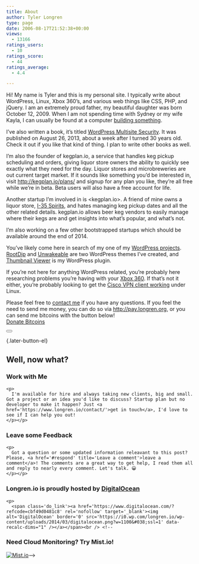 ```yaml
---
title: About
author: Tyler Longren
type: page
date: 2006-08-17T21:52:38+00:00
views:
  - 13166
ratings_users:
  - 10
ratings_score:
  - 44
ratings_average:
  - 4.4

---
```

Hi! My name is Tyler and this is my personal site. I typically write about WordPress, Linux, Xbox 360&#8217;s, and various web things like CSS, PHP, and jQuery. I am an extremely proud father, my beautiful daughter was born October 12, 2009. When I am not spending time with Sydney or my wife Kayla, I can usually be found at a computer [building something][1].

I&#8217;ve also written a book, it&#8217;s titled [WordPress Multisite Security][2]. It was published on August 26, 2013, about a week after I turned 30 years old. Check it out if you like that kind of thing. I plan to write other books as well.

I&#8217;m also the founder of kegplan.io, a service that handles keg pickup scheduling and orders, giving liquor store owners the ability to quickly see exactly what they need for the day. Liquor stores and microbreweries are out current target market. If it sounds like something you&#8217;d be interested in, visit <http://kegplan.io/plans/> and signup for any plan you like, they&#8217;re all free while we&#8217;re in beta. Beta users will also have a free account for life.

Another startup I&#8217;m involved in is <kegplan.io>. A friend of mine owns a liquor store, [I-35 Spirits][3], and hates managing keg pickup dates and all the other related details. kegplan.io allows beer keg vendors to easily manage where their kegs are and get insights into what&#8217;s popular, and what&#8217;s not.

I&#8217;m also working on a few other bootstrapped startups which should be available around the end of 2014.

You&#8217;ve likely come here in search of my one of my [WordPress projects][4]. [RootDip][5] and [Unwakeable][6] are two WordPress themes I&#8217;ve created, and [Thumbnail Viewer][7] is my WordPress plugin.

If you&#8217;re not here for anything WordPress related, you&#8217;re probably here researching problems you&#8217;re having with your [Xbox 360][8]. If that&#8217;s not it either, you&#8217;re probably looking to get the [Cisco VPN client working][9] under Linux.

Please feel free to [contact me][10] if you have any questions. If you feel the need to send me money, you can do so via <http://pay.longren.org>, or you can send me bitcoins with the button below!  
<a class="coinbase-button" data-code="47e6572ae524d9beecb2802bd7c82c6a" data-button-style="custom_small" href="https://coinbase.com/checkouts/47e6572ae524d9beecb2802bd7c82c6a">Donate Bitcoins</a> 

<div class="wpulike wpulike-default " >
  <div class="wp_ulike_general_class wp_ulike_is_not_liked">
    <button type="button"
					aria-label="Like Button"
					data-ulike-id="2212"
					data-ulike-nonce="01f4e2a7e9"
					data-ulike-type="likeThis"
					data-ulike-template="wpulike-default"
					data-ulike-display-likers="0"
					data-ulike-disable-pophover="0"
					class="wp_ulike_btn wp_ulike_put_image wp_likethis_2212"></button><span class="count-box"></span>
  </div>
</div>

[][11]{.later-button-el}

<div class='what-next'>
  <h2>
    Well, now what?
  </h2>
  
  <div class='hire'>
    <h3>
      Work with Me
    </h3>
    
    <p>
      I'm available for hire and always taking new clients, big and small. Got a project or an idea you'd like to discuss? Startup plan but no developer to make it happen? Just <a href='https://www.longren.io/contact/'>get in touch</a>, I'd love to see if I can help you out!
    </p></p>
  </div>
  
  <div class='hire'>
    <h3>
      Leave some Feedback
    </h3>
    
    <p>
      Got a question or some updated information releavant to this post? Please, <a href='#respond' title='Leave a comment'>leave a comment</a>! The comments are a great way to get help, I read them all and reply to nearly every comment. Let's talk. 😀
    </p></p>
  </div>
  
  <div class='now-what-bottom-ad'>
    <h3>
      Longren.io is proudly hosted by <a href='https://www.digitalocean.com/?refcode=cbf49d0481c8'>DigitalOcean</a>
    </h3>
    
    <p>
      <span class='do_link'><a href='https://www.digitalocean.com/?refcode=cbf49d0481c8' rel='nofollow' target='_blank'><img alt='DigitalOcean' border='0' src='https://i0.wp.com/longren.io/wp-content/uploads/2014/03/digitalocean.png?w=1100&#038;ssl=1' data-recalc-dims="1" /></a></span><br /> <!--

<h3>Need Cloud Monitoring? Try Mist.io!</h3>

<span class='do_link'><a href='http://mist.io/?ref=tyler' rel='nofollow' target='_blank'><img alt='Mist.io' border='0' src='https://i0.wp.com/longren.io/wp-content/uploads/2014/04/mistio.jpg?w=1100&#038;ssl=1' data-recalc-dims="1"></a></span>--></div> </div>

 [1]: http://github.com/tlongren/
 [2]: http://www.packtpub.com/wordpress-multisite-administration/book
 [3]: http://dev.i35spirits.com/
 [4]: http://www.longren.org/wordpress/
 [5]: http://www.longren.org/wordpress/rootdip/ "RootDip"
 [6]: http://www.longren.org/wordpress/unwakeable/
 [7]: http://www.longren.org/wordpress/thumbnail-viewer/
 [8]: http://www.longren.org/tag/xbox-360/
 [9]: http://www.longren.org/2007/05/17/how-to-cisco-vpn-client-on-ubuntu-704-feisty-fawn/
 [10]: http://www.longren.org/contact/
 [11]: #